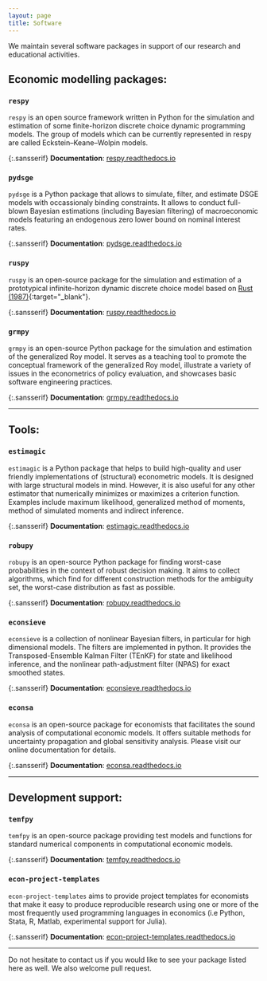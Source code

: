 ```yaml
---
layout: page
title: Software
---
```


We maintain several software packages in support of our research and educational activities.

## Economic modelling packages:

### ``respy``

``respy`` is an open source framework written in Python for the simulation and estimation of some finite-horizon discrete choice dynamic programming models. The group of models which can be currently represented in respy are called Eckstein–Keane–Wolpin models.

{:.sansserif}
**Documentation**: [respy.readthedocs.io](https://respy.readthedocs.io)

### ``pydsge``

``pydsge`` is a Python package that allows to simulate, filter, and estimate DSGE models with occassionaly binding constraints. It allows to conduct full-blown Bayesian estimations (including Bayesian filtering) of macroeconomic models featuring an endogenous zero lower bound on nominal interest rates.

{:.sansserif}
**Documentation**: [pydsge.readthedocs.io](https://pydsge.readthedocs.io)

### ``ruspy``

``ruspy`` is an open-source package for the simulation and estimation of a prototypical infinite-horizon dynamic discrete choice model based on [Rust (1987)](https://doi.org/10.2307/1911259){:target="_blank"}.

{:.sansserif}
**Documentation**: [ruspy.readthedocs.io](https://ruspy.readthedocs.io)

### ``grmpy``

``grmpy`` is an open-source Python package for the simulation and estimation of the generalized Roy model. It serves as a teaching tool to promote the conceptual framework of the generalized Roy model, illustrate a variety of issues in the econometrics of policy evaluation, and showcases basic software engineering practices.

{:.sansserif}
**Documentation**: [grmpy.readthedocs.io](https://grmpy.readthedocs.io)

-----------------------------

## Tools:

### ``estimagic``

``estimagic`` is a Python package that helps to build high-quality and user friendly implementations of (structural) econometric models. It is designed with large structural models in mind. However, it is also useful for any other estimator that numerically minimizes or maximizes a criterion function. Examples include maximum likelihood, generalized method of moments, method of simulated moments and indirect inference.

{:.sansserif}
**Documentation**: [estimagic.readthedocs.io](https://estimagic.readthedocs.io)

### ``robupy``

``robupy`` is an open-source Python package for finding worst-case probabilities in the context of robust decision making. It aims to collect algorithms, which find for different construction methods for the ambiguity set, the worst-case distribution as fast as possible.

{:.sansserif}
**Documentation**: [robupy.readthedocs.io](https://robupy.readthedocs.io)

### ``econsieve``

``econsieve`` is a collection of nonlinear Bayesian filters, in particular for high dimensional models. The filters are implemented in python. It provides the Transposed-Ensemble Kalman Filter (TEnKF) for state and likelihood inference, and the nonlinear path-adjustment filter (NPAS) for exact smoothed states.

{:.sansserif}
**Documentation**: [econsieve.readthedocs.io](https://econsieve.readthedocs.io)

### ``econsa``

``econsa`` is an open-source package for economists that facilitates the sound analysis of computational economic models. It offers suitable methods for uncertainty propagation and global sensitivity analysis. Please visit our online documentation for details.

{:.sansserif}
**Documentation**: [econsa.readthedocs.io](https://econsa.readthedocs.io)

------------------

## Development support:

### ``temfpy``

``temfpy`` is an open-source package providing test models and functions for standard numerical components in computational economic models.

{:.sansserif}
**Documentation**: [temfpy.readthedocs.io](https://temfpy.readthedocs.io)

### ``econ-project-templates``

``econ-project-templates`` aims to provide project templates for economists that make it easy to produce reproducible research using one or more of the most frequently used programming languages in economics (i.e Python, Stata, R, Matlab, experimental support for Julia).

{:.sansserif}
**Documentation**: [econ-project-templates.readthedocs.io](https://econ-project-templates.readthedocs.io)

------------------

Do not hesitate to contact us if you would like to see your package listed here as well. We also welcome pull request.
